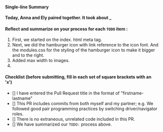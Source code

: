 #### Single-line Summary
**Today, Anna and Ely paired together. It took about _**

#### Reflect and summarize on your process for each `TODO` item :  
  1. First, we started on the index. html meta tag.
  2. Next, we did the hamburger icon with link reference to the icon font. And the modules.css for the styling of the hamburger icon to make it bigger and to the right.
  3. Added max width to images.
  4. 

#### Checklist (before submitting, fill in each set of square brackets with an 'x')
- [] I have entered the Pull Request title in the format of "firstname-lastname"
- [] This PR includes commits from both myself and my partner; e.g. We followed good pair programming practices by switching driver/navigator roles.
- [] There is no extraneous, unrelated code included in this PR.
- [] We have summarized our `TODO:` process above.
